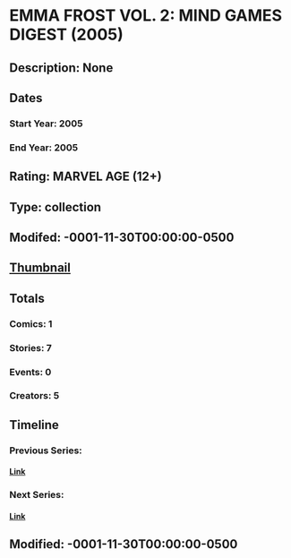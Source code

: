 # EMMA FROST VOL. 2: MIND GAMES DIGEST (2005)
## Description: None
## Dates
### Start Year: 2005
### End Year: 2005
## Rating: MARVEL AGE (12+)
## Type: collection
## Modifed: -0001-11-30T00:00:00-0500
## [Thumbnail](http://i.annihil.us/u/prod/marvel/i/mg/9/c0/4bc658d82dc82.jpg)
## Totals
### Comics: 1
### Stories: 7
### Events: 0
### Creators: 5
## Timeline
### Previous Series: 
#### [Link]()
### Next Series: 
#### [Link]()
## Modified: -0001-11-30T00:00:00-0500